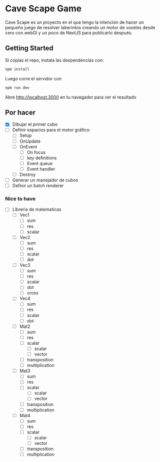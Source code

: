 # Cave Scape Game

Cave Scape es un proyecto en el que tengo la intención de hacer un pequeño juego de resolver laberintos creando un motor de voxeles desde cero con webGl y un poco de NextJS para publicarlo después.

## Getting Started

Si copias el repo, instala las despendencias con:

```bash
npm install
```

Luego corre el servidor con

```bash
npm run dev
```

Abre [http://localhost:3000](http://localhost:3000) en tu navegador para ver el resultado

## Por hacer

- [x] Dibujar el primer cubo
- [ ] Definir espacios para el motor gráfico:
  - [ ] Setup
  - [ ] OnUpdate
  - [ ] OnEvent
    - [ ] On focus
    - [ ] key definitions
    - [ ] Event queue
    - [ ] Event handler
  - [ ] Destroy
- [ ] Generar un manejador de cubos
- [ ] Definir un batch renderer

### Nice to have

- [ ] Librería de matematicas
  - [ ] Vec1
    - [ ] sum
    - [ ] res
    - [ ] scalar
  - [ ] Vec2
    - [ ] sum
    - [ ] res
    - [ ] scalar
    - [ ] dot
  - [ ] Vec3
    - [ ] sum
    - [ ] res
    - [ ] scalar
    - [ ] dot
    - [ ] cross
  - [ ] Vec4
    - [ ] sum
    - [ ] res
    - [ ] scalar
    - [ ] dot
  - [ ] Mat2
    - [ ] sum
    - [ ] res
    - [ ] scalar
      - [ ] scalar
      - [ ] vector
    - [ ] transposition
    - [ ] multiplication
  - [ ] Mat3
    - [ ] sum
    - [ ] res
    - [ ] scalar
      - [ ] scalar
      - [ ] vector
    - [ ] transposition
    - [ ] multiplication
  - [ ] Mat4
    - [ ] sum
    - [ ] res
    - [ ] scalar
      - [ ] scalar
      - [ ] vector
    - [ ] transposition
    - [ ] multiplication
